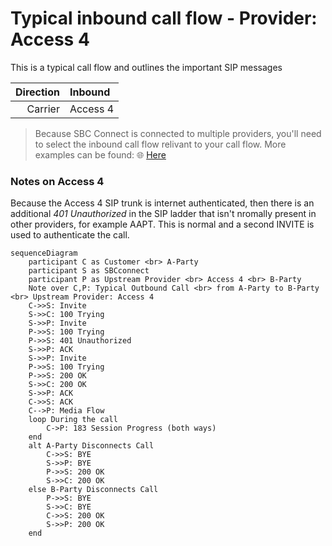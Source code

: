 # Typical inbound call flow - Provider: Access 4
This is a typical call flow and outlines the important SIP messages

|Direction | Inbound |
| ---: | :--- |
|Carrier | Access 4|

> Because SBC Connect is connected to multiple providers, you'll need to select the inbound call flow relivant to your call flow.
More examples can be found: 🌐 [Here](typical-call-flows.md)

### Notes on Access 4
Because the Access 4 SIP trunk is internet authenticated, then there is an additional *401 Unauthorized* in the SIP ladder that isn't nromally present in other providers, for example AAPT. This is normal and a second INVITE is used to authenticate the call.

````mermaid
sequenceDiagram
    participant C as Customer <br> A-Party
    participant S as SBCconnect
    participant P as Upstream Provider <br> Access 4 <br> B-Party
    Note over C,P: Typical Outbound Call <br> from A-Party to B-Party <br> Upstream Provider: Access 4
    C->>S: Invite
    S->>C: 100 Trying
    S->>P: Invite
    P->>S: 100 Trying
    P->>S: 401 Unauthorized
    S->>P: ACK
    S->>P: Invite
    P->>S: 100 Trying
    P->>S: 200 OK
    S->>C: 200 OK
    S->>P: ACK
    C->>S: ACK
    C-->P: Media Flow
    loop During the call
        C->P: 183 Session Progress (both ways)
    end
    alt A-Party Disconnects Call
        C->>S: BYE
        S->>P: BYE
        P->>S: 200 OK
        S->>C: 200 OK
    else B-Party Disconnects Call
        P->>S: BYE
        S->>C: BYE
        C->>S: 200 OK
        S->>P: 200 OK
    end
````
